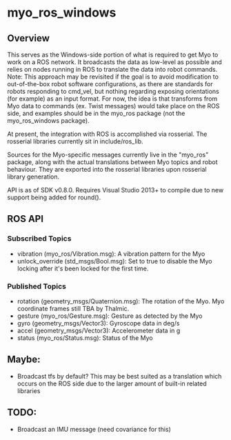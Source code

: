 # myo_ros_windows

## Overview
This serves as the Windows-side portion of what is required to get Myo to work on a ROS network. It broadcasts the data as low-level as possible and relies on nodes running in ROS to translate the data into robot commands. Note: This approach may be revisited if the goal is to avoid modification to out-of-the-box robot software configurations, as there are standards for robots responding to cmd_vel, but nothing regarding exposing orientations (for example) as an input format. For now, the idea is that transforms from Myo data to commands (ex. Twist messages) would take place on the ROS side, and examples should be in the myo_ros package (not the myo_ros_windows package).

At present, the integration with ROS is accomplished via rosserial. The rosserial libraries currently sit in include/ros_lib. 

Sources for the Myo-specific messages currently live in the "myo_ros" package, along with the actual translations between Myo topics and robot behaviour. They are exported into the rosserial libraries upon rosserial library generation.

API is as of SDK v0.8.0. Requires Visual Studio 2013+ to compile due to new support being added for round().

## ROS API
### Subscribed Topics
- vibration (myo_ros/Vibration.msg): A vibration pattern for the Myo
- unlock_override (std_msgs/Bool.msg): Set to true to disable the Myo locking after it's been locked for the first time.

### Published Topics
- rotation (geometry_msgs/Quaternion.msg): The rotation of the Myo. Myo coordinate frames still TBA by Thalmic.
- gesture (myo_ros/Gesture.msg): Gesture as detected by the Myo
- gyro (geometry_msgs/Vector3): Gyroscope data in deg/s
- accel (geometry_msgs/Vector3): Accelerometer data in g
- status (myo_ros/Status.msg): Status of the Myo

## Maybe:
- Broadcast tfs by default? This may be best suited as a translation which occurs on the ROS side due to the larger amount of built-in related libraries

## TODO:
- Broadcast an IMU message (need covariance for this)